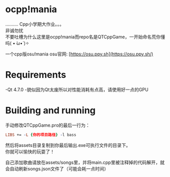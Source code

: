 # ocpp!mania
..........
Cpp小学期大作业。。。<br>
非诚勿扰<br>
不要吐槽为什么这里是ocpp!mania而repo名是QTCppGame，一开始命名荒你懂吗( • ̀ω•́ )✧

一个cpp版osu!mania
osu官网: [https://osu.ppy.sh](https://osu.ppy.sh/)

# Requirements
-Qt 4.7.0
-貌似因为Qt太废所以对性能消耗有点高，请使用好一点的GPU

# Building and running

手动修改QTCppGame.pro的最后一行为：<br>
```pro
LIBS += -L {你的项目路径} -l bass
```

然后将assets目录复制到你最后输出.exe可执行文件的目录下。<br>
你就可以愉快的玩耍了！<br>

自己添加歌曲请放在assets/songs里，并将main.cpp里被注释掉的代码解开，就会自动刷新songs.json文件了（可能会耗一点时间）
